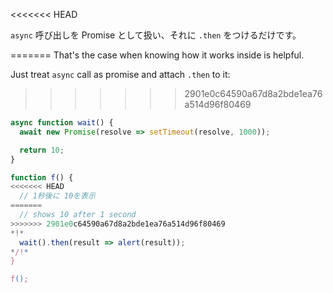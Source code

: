 
<<<<<<< HEAD

`async` 呼び出しを Promise として扱い、それに `.then` をつけるだけです。

=======
That's the case when knowing how it works inside is helpful.

Just treat `async` call as promise and attach `.then` to it:
>>>>>>> 2901e0c64590a67d8a2bde1ea76a514d96f80469
```js run
async function wait() {
  await new Promise(resolve => setTimeout(resolve, 1000));

  return 10;
}

function f() {
<<<<<<< HEAD
  // 1秒後に 10を表示
=======
  // shows 10 after 1 second
>>>>>>> 2901e0c64590a67d8a2bde1ea76a514d96f80469
*!*
  wait().then(result => alert(result));
*/!*
}

f();
```
